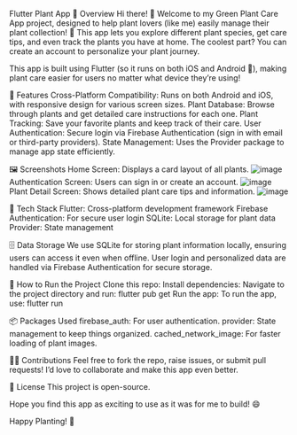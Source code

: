 Flutter Plant App 🌱
Overview
Hi there! 👋 Welcome to my Green Plant Care App project, designed to help plant lovers (like me) easily manage their plant collection! 🌿 
This app lets you explore different plant species, get care tips, and even track the plants you have at home. 
The coolest part? You can create an account to personalize your plant journey.

This app is built using Flutter (so it runs on both iOS and Android 📱), making plant care easier for users no matter what device they’re using!

🌟 Features
Cross-Platform Compatibility: Runs on both Android and iOS, with responsive design for various screen sizes.
Plant Database: Browse through plants and get detailed care instructions for each one.
Plant Tracking: Save your favorite plants and keep track of their care.
User Authentication: Secure login via Firebase Authentication (sign in with email or third-party providers).
State Management: Uses the Provider package to manage app state efficiently.

🖼️ Screenshots
Home Screen: Displays a card layout of all plants.
![image](https://github.com/user-attachments/assets/01d1d069-32e4-422f-afb8-fac9f808719c)
Authentication Screen: Users can sign in or create an account.
![image](https://github.com/user-attachments/assets/dc5a6364-0fe0-45d6-81a9-09509b9dc96b)
Plant Detail Screen: Shows detailed plant care tips and information.
![image](https://github.com/user-attachments/assets/86844b56-7027-4d3a-9be1-679289e51fbe)

🔧 Tech Stack
Flutter: Cross-platform development framework
Firebase Authentication: For secure user login
SQLite: Local storage for plant data
Provider: State management

🗄️ Data Storage
We use SQLite for storing plant information locally, ensuring users can access it even when offline. 
User login and personalized data are handled via Firebase Authentication for secure storage.

🚀 How to Run the Project
Clone this repo:
Install dependencies: Navigate to the project directory and run: flutter pub get
Run the app: To run the app, use: flutter run

📦 Packages Used
firebase_auth: For user authentication.
provider: State management to keep things organized.
cached_network_image: For faster loading of plant images.

👨‍💻 Contributions
Feel free to fork the repo, raise issues, or submit pull requests! I’d love to collaborate and make this app even better.

📜 License
This project is open-source.

Hope you find this app as exciting to use as it was for me to build! 😄

Happy Planting! 🌻
